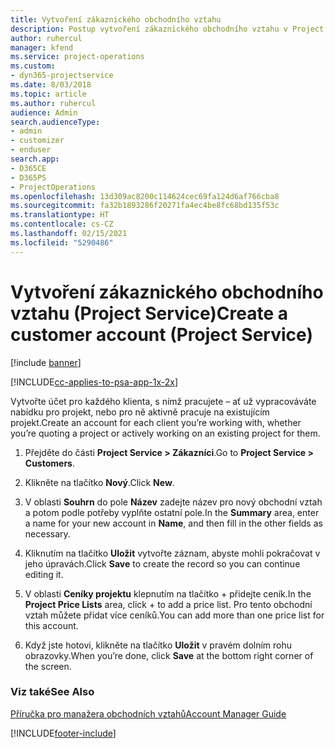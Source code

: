 ```yaml
---
title: Vytvoření zákaznického obchodního vztahu
description: Postup vytvoření zákaznického obchodního vztahu v Project Service
author: ruhercul
manager: kfend
ms.service: project-operations
ms.custom:
- dyn365-projectservice
ms.date: 8/03/2018
ms.topic: article
ms.author: ruhercul
audience: Admin
search.audienceType:
- admin
- customizer
- enduser
search.app:
- D365CE
- D365PS
- ProjectOperations
ms.openlocfilehash: 13d309ac8200c114624cec69fa124d6af766cba8
ms.sourcegitcommit: fa32b1893286f20271fa4ec4be8fc68bd135f53c
ms.translationtype: HT
ms.contentlocale: cs-CZ
ms.lasthandoff: 02/15/2021
ms.locfileid: "5290486"
---
```

# <a name="create-a-customer-account-project-service"></a><span data-ttu-id="b9d62-103">Vytvoření zákaznického obchodního vztahu (Project Service)</span><span class="sxs-lookup"><span data-stu-id="b9d62-103">Create a customer account (Project Service)</span></span>

[!include [banner](../includes/psa-now-project-operations.md)]

[!INCLUDE[cc-applies-to-psa-app-1x-2x](../includes/cc-applies-to-psa-app-1x-2x.md)]

<span data-ttu-id="b9d62-104">Vytvořte účet pro každého klienta, s nímž pracujete – ať už vypracováváte nabídku pro projekt, nebo pro ně aktivně pracuje na existujícím projekt.</span><span class="sxs-lookup"><span data-stu-id="b9d62-104">Create an account for each client you’re working with, whether you’re quoting a project or actively working on an existing project for them.</span></span>  
  
1.  <span data-ttu-id="b9d62-105">Přejděte do části **Project Service > Zákazníci**.</span><span class="sxs-lookup"><span data-stu-id="b9d62-105">Go to **Project Service > Customers**.</span></span>  
  
2.  <span data-ttu-id="b9d62-106">Klikněte na tlačítko **Nový**.</span><span class="sxs-lookup"><span data-stu-id="b9d62-106">Click **New**.</span></span>  
  
3.  <span data-ttu-id="b9d62-107">V oblasti **Souhrn** do pole **Název** zadejte název pro nový obchodní vztah a potom podle potřeby vyplňte ostatní pole.</span><span class="sxs-lookup"><span data-stu-id="b9d62-107">In the **Summary** area, enter a name for your new account in **Name**, and then fill in the other fields as necessary.</span></span>  
  
4.  <span data-ttu-id="b9d62-108">Kliknutím na tlačítko **Uložit** vytvořte záznam, abyste mohli pokračovat v jeho úpravách.</span><span class="sxs-lookup"><span data-stu-id="b9d62-108">Click **Save** to create the record so you can continue editing it.</span></span>  
  
5.  <span data-ttu-id="b9d62-109">V oblasti **Ceníky projektu** klepnutím na tlačítko + přidejte ceník.</span><span class="sxs-lookup"><span data-stu-id="b9d62-109">In the **Project Price Lists** area, click + to add a price list.</span></span> <span data-ttu-id="b9d62-110">Pro tento obchodní vztah můžete přidat více ceníků.</span><span class="sxs-lookup"><span data-stu-id="b9d62-110">You can add more than one price list for this account.</span></span>  
  
6.  <span data-ttu-id="b9d62-111">Když jste hotovi, klikněte na tlačítko **Uložit** v pravém dolním rohu obrazovky.</span><span class="sxs-lookup"><span data-stu-id="b9d62-111">When you’re done, click **Save** at the bottom right corner of the screen.</span></span>  
  
### <a name="see-also"></a><span data-ttu-id="b9d62-112">Viz také</span><span class="sxs-lookup"><span data-stu-id="b9d62-112">See Also</span></span>  
 [<span data-ttu-id="b9d62-113">Příručka pro manažera obchodních vztahů</span><span class="sxs-lookup"><span data-stu-id="b9d62-113">Account Manager Guide</span></span>](../psa/account-manager-guide.md)


[!INCLUDE[footer-include](../includes/footer-banner.md)]